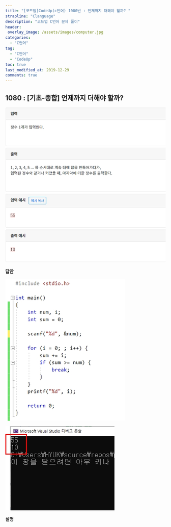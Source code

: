 ```yaml
---
title: "[코드업]CodeUp(c언어) 1080번 : 언제까지 더해야 할까? "
strapline: "Clanguage"
description: "코드업 C언어 문제 풀이"
header:
 overlay_image: /assets/images/computer.jpg
categories:
  - "C언어"
tag:
  - "C언어"
  - "CodeUp"
toc: true
last_modified_at: 2019-12-29
comments: true
---
```


## 1080 : [기초-종합] 언제까지 더해야 할까? 

![c1080](/assets/images/c1080.jpg)

**답안**<br>

![c1080](/assets/images/c1080-2.jpg)

![c1080](/assets/images/c1080-1.jpg)

**설명**

